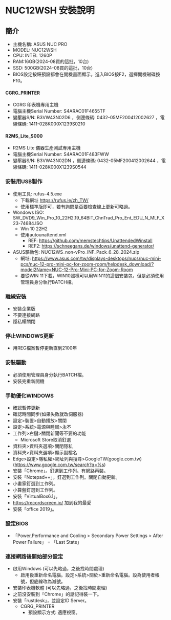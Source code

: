 # NUC12WSH 安裝說明

## 簡介
+ 主機名稱: ASUS NUC PRO
+ MODEL: NUC12WSH
+ CPU: INTEL 1260P
+ RAM:16GB(2024-08買的這批，10台)
+ SSD: 500GB(2024-08買的這批，10台)
+ BIOS設定按鈕預設都會在開機畫面顯示。進入BIOS按F2，選擇開機磁碟按F10。

#### CGRG_PRINTER
+ CGRG 印表機專用主機
+ 電腦主機Serial Number: S4ARAC01F4655TF
+ 變壓器S/N: B3VW43N02D6 ，側邊條碼: 0432-05MF200412002627 ，電線條碼: 1411-028K000X1239S0210

#### R2MS_Lite_S000
+ R2MS Lite 儀器生產測試專用主機
+ 電腦主機Serial Number: S4ARAC01F483FWW
+ 變壓器S/N: B3VW43N02DN ，側邊條碼: 0432-05MF200412002644 ，電線條碼: 1411-028K000X1239S0544

### 安裝用USB製作
+ 使用工具: rufus-4.5.exe
  + 下載網址 https://rufus.ie/zh_TW/
  + 使用標準版即可，若有詢問是否要檢查線上更新可略過。
+ Wondows ISO: SW_DVD9_Win_Pro_10_22H2.19_64BIT_ChnTrad_Pro_Ent_EDU_N_MLF_X23-74684.ISO
  + Win 10 22H2
  + 使用autounattend.xml
    + REF: https://github.com/memstechtips/UnattendedWinstall
    + REF2: https://schneegans.de/windows/unattend-generator/
+ ASUS驅動包: NUC12WS_non-vPro_INF_Pack_6_28_2024.zip
  + 網址: https://www.asus.com/tw/displays-desktops/nucs/nuc-mini-pcs/nuc-12-pro-mini-pc-for-zoom-room/helpdesk_download/?model2Name=NUC-12-Pro-Mini-PC-for-Zoom-Room
  + 要從WIN 11下載，WIN10照樣可以用WIN11的這個安裝包，但是必須使用管理員身分執行BATCH檔。

### 離線安裝
+ 安裝企業版
+ 不要連接網路
+ 隱私權關閉

### 停止WINDOWS更新
+ 用REG檔案暫停更新直到2100年

### 安裝驅動
+ 必須使用管理員身分執行BATCH檔。
+ 安裝完重新開機

### 手動優化WINDOWS
+ 確認暫停更新
+ 確認時間同步(如果失敗就改伺服器)
+ 設定>裝置>自動播放>關閉
+ 設定>系統>電源與睡眠>永不
+ 工作列>右鍵>關閉新聞等不要的功能
  + Microsoft Store取消釘選
+ 資料夾>資料夾選項>關閉隱私
+ 資料夾>資料夾選項>顯示副檔名
+ Edge>設定>隱私權>網址列與搜尋>GoogleTW(google.com.tw)(https://www.google.com.tw/search?q=%s)
+ 安裝「Chrome」。釘選到工作列。有網路再裝。
+ 安裝「Notepad++」。釘選到工作列。關閉自動更新。
+ 小畫家釘選到工作列。
+ 小算盤釘選到工作列。
+ 安裝「VirtualBox6.1」。
+ https://recordscreen.io/ 加到我的最愛
+ 安裝「office 2019」。

### 設定BIOS
+ 「Power,Performance and Cooling > Secondary Power Settings > After Power Failure」 = 「Last State」

### 連接網路後開始部分設定
+ 啟用Windows (可以先略過，之後找時間處理)
  + 啟用後重新命名電腦。設定>系統>關於>重新命名電腦。設為使用者帳號，但底線改為減號。
+ 安裝印表機軟體 (可以先略過，之後找時間處理)
+ 之前沒安裝到「Chrome」的話記得裝一下。
+ 安裝「rustdesk」，並設定ID Server。
  + CGRG_PRINTER
    + 預設顯示方式: 適應視窗。
